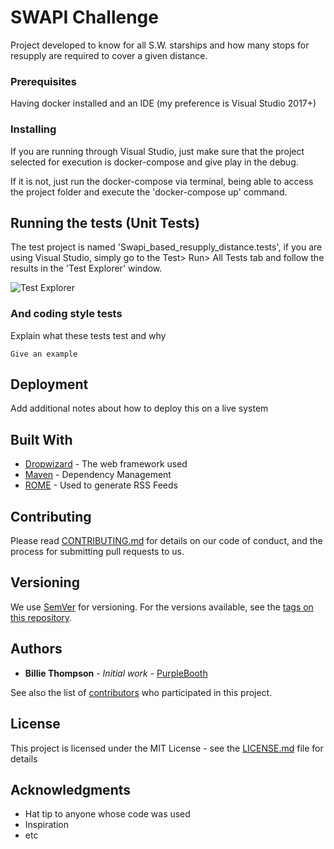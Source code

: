 # SWAPI Challenge

Project developed to know for all S.W. starships and how many stops for resupply are required to cover a given distance.

### Prerequisites

Having docker installed and an IDE (my preference is Visual Studio 2017+)

### Installing

If you are running through Visual Studio, just make sure that the project selected for execution is docker-compose and give play in the debug.

If it is not, just run the docker-compose via terminal, being able to access the project folder and execute the 'docker-compose up' command.

## Running the tests (Unit Tests)

The test project is named 'Swapi_based_resupply_distance.tests', if you are using Visual Studio, simply go to the Test> Run> All Tests tab and follow the results in the 'Test Explorer' window.

![Test Explorer](http://url/to/img.png)

### And coding style tests

Explain what these tests test and why

```
Give an example
```

## Deployment

Add additional notes about how to deploy this on a live system

## Built With

* [Dropwizard](http://www.dropwizard.io/1.0.2/docs/) - The web framework used
* [Maven](https://maven.apache.org/) - Dependency Management
* [ROME](https://rometools.github.io/rome/) - Used to generate RSS Feeds

## Contributing

Please read [CONTRIBUTING.md](https://gist.github.com/PurpleBooth/b24679402957c63ec426) for details on our code of conduct, and the process for submitting pull requests to us.

## Versioning

We use [SemVer](http://semver.org/) for versioning. For the versions available, see the [tags on this repository](https://github.com/your/project/tags). 

## Authors

* **Billie Thompson** - *Initial work* - [PurpleBooth](https://github.com/PurpleBooth)

See also the list of [contributors](https://github.com/your/project/contributors) who participated in this project.

## License

This project is licensed under the MIT License - see the [LICENSE.md](LICENSE.md) file for details

## Acknowledgments

* Hat tip to anyone whose code was used
* Inspiration
* etc
